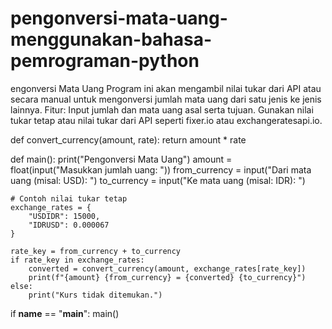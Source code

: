 # pengonversi-mata-uang-menggunakan-bahasa-pemrograman-python
engonversi Mata Uang Program ini akan mengambil nilai tukar dari API atau secara manual untuk mengonversi jumlah mata uang dari satu jenis ke jenis lainnya.  Fitur: Input jumlah dan mata uang asal serta tujuan. Gunakan nilai tukar tetap atau nilai tukar dari API seperti fixer.io atau exchangeratesapi.io.


def convert_currency(amount, rate):
    return amount * rate

def main():
    print("Pengonversi Mata Uang")
    amount = float(input("Masukkan jumlah uang: "))
    from_currency = input("Dari mata uang (misal: USD): ")
    to_currency = input("Ke mata uang (misal: IDR): ")
    
    # Contoh nilai tukar tetap
    exchange_rates = {
        "USDIDR": 15000,
        "IDRUSD": 0.000067
    }

    rate_key = from_currency + to_currency
    if rate_key in exchange_rates:
        converted = convert_currency(amount, exchange_rates[rate_key])
        print(f"{amount} {from_currency} = {converted} {to_currency}")
    else:
        print("Kurs tidak ditemukan.")

if __name__ == "__main__":
    main()

